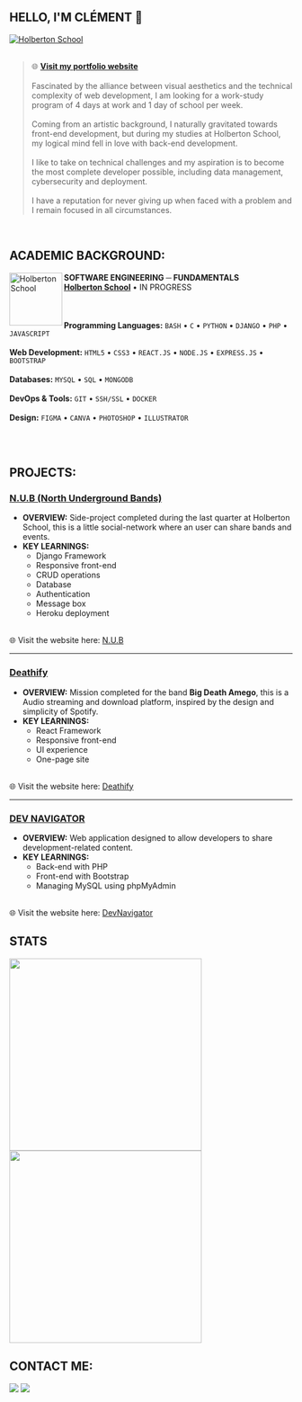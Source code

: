 ## HELLO, I'M CLÉMENT 👋

[<img align="center" alt="Holberton School" src="[https://i.postimg.cc/7hVjYdZX/Capture-d-cran-2024-07-29-101320.png](https://media.licdn.com/dms/image/v2/C4D1BAQGKT8tZJMm9Qg/company-background_10000/company-background_10000/0/1637833340856/data_it_cover?e=1736002800&v=beta&t=wwA2YBfgm3oTALqc2IyM9ymQ9UmHHnNQROQ_oR5BHyU)"/>](https://www.linkedin.com/in/cl%C3%A9ment-defer-21a2262a7/) 
<br><br>
> 🌐 [**Visit my portfolio website**](https://clementdefer.netlify.app/)
<br><br>
Fascinated by the alliance between visual aesthetics and the technical complexity of web development, I am looking for a work-study program of 4 days at work and 1 day of school per week.<br><br>
Coming from an artistic background, I naturally gravitated towards front-end development, but during my studies at Holberton School, my logical mind fell in love with back-end development.<br><br>
I like to take on technical challenges and my aspiration is to become the most complete developer possible, including data management, cybersecurity and deployment.<br><br>
I have a reputation for never giving up when faced with a problem and I remain focused in all circumstances.
<br>

## ACADEMIC BACKGROUND:
[<img align="left" height="94px" width="94px" alt="Holberton School" src="https://blog.holbertonschool.com/wp-content/uploads/2019/04/instagram_feed180.jpg"/>](https://www.holbertonschool.fr/)
**SOFTWARE ENGINEERING ─ FUNDAMENTALS** \
[**Holberton School**](https://www.holbertonschool.fr/) • IN PROGRESS \
<br><br><br>
**Programming Languages:** `BASH` • `C` • `PYTHON` • `DJANGO` • `PHP` •  `JAVASCRIPT` <br><br>
**Web Development:** `HTML5` • `CSS3` • `REACT.JS` • `NODE.JS` • `EXPRESS.JS` • `BOOTSTRAP` <br><br>
**Databases:** `MYSQL` • `SQL` • `MONGODB` <br><br>
**DevOps & Tools:** `GIT` • `SSH/SSL` •  `DOCKER` <br><br>
**Design:** `FIGMA` • `CANVA` • `PHOTOSHOP` • `ILLUSTRATOR` <br><br>

<br clear="left"/>

## PROJECTS:

### [N.U.B (North Underground Bands)](https://github.com/CLMNTDFR/N.U.B)

- **OVERVIEW:** 
Side-project completed during the last quarter at Holberton School, this is a little social-network where an user can share bands and events. 
- **KEY LEARNINGS:** 
  - Django Framework
  - Responsive front-end
  - CRUD operations
  - Database
  - Authentication
  - Message box
  - Heroku deployment
<br>
🌐 Visit the website here: <a href="https://nub-3d9824fd9adf.herokuapp.com/" target="_blank">N.U.B</a>

<hr>

### [Deathify](https://github.com/CLMNTDFR/Deathify)

- **OVERVIEW:** 
Mission completed for the band **Big Death Amego**, this is a Audio streaming and download platform, inspired by the design and simplicity of Spotify. 
- **KEY LEARNINGS:** 
  - React Framework
  - Responsive front-end
  - UI experience
  - One-page site
<br>
🌐 Visit the website here: <a href="https://deathify.netlify.app/" target="_blank">Deathify</a>

<hr>

### [DEV NAVIGATOR](https://github.com/CLMNTDFR/DevNavigator)

- **OVERVIEW:** 
Web application designed to allow developers to share development-related content. 
- **KEY LEARNINGS:** 
  - Back-end with PHP
  - Front-end with Bootstrap
  - Managing MySQL using phpMyAdmin
<br>
🌐 Visit the website here: <a href="http://devnavigator.kesug.com/" target="_blank">DevNavigator</a>

## STATS
  <img width="342" src="https://github-readme-stats.vercel.app/api?username=CLMNTDFR&show_icons=true&theme=prussian&rank_icon=github">
  <img width="342" src="https://github-readme-stats.vercel.app/api/top-langs/?username=CLMNTDFR&size_weight=0.5&count_weight=0.5&layout=compact&theme=prussian">
  <br>

## CONTACT ME:
<div>
<a href = "mailto: deferclement59@gmail.com"><img loading="lazy" src="https://img.shields.io/badge/Gmail-D14836?style=for-the-badge&logo=gmail&logoColor=white" target="_blank"></a>
<a href="https://www.linkedin.com/in/clément-defer-21a2262a7/" target="_blank"><img loading="lazy" src="https://img.shields.io/badge/-LinkedIn-%230077B5?style=for-the-badge&logo=linkedin&logoColor=white" target="_blank"></a>   
</div>

<br>

